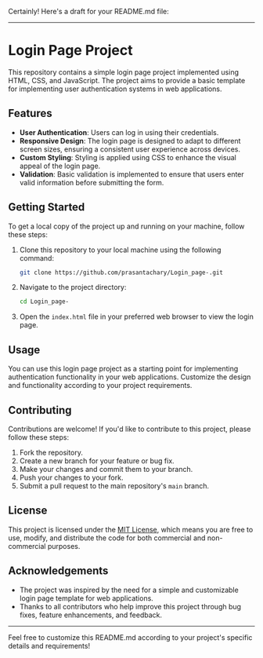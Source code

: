 Certainly! Here's a draft for your README.md file:

---

# Login Page Project

This repository contains a simple login page project implemented using HTML, CSS, and JavaScript. The project aims to provide a basic template for implementing user authentication systems in web applications.

## Features

- **User Authentication**: Users can log in using their credentials.
- **Responsive Design**: The login page is designed to adapt to different screen sizes, ensuring a consistent user experience across devices.
- **Custom Styling**: Styling is applied using CSS to enhance the visual appeal of the login page.
- **Validation**: Basic validation is implemented to ensure that users enter valid information before submitting the form.

## Getting Started

To get a local copy of the project up and running on your machine, follow these steps:

1. Clone this repository to your local machine using the following command:

   ```bash
   git clone https://github.com/prasantachary/Login_page-.git
   ```

2. Navigate to the project directory:

   ```bash
   cd Login_page-
   ```

3. Open the `index.html` file in your preferred web browser to view the login page.

## Usage

You can use this login page project as a starting point for implementing authentication functionality in your web applications. Customize the design and functionality according to your project requirements.

## Contributing

Contributions are welcome! If you'd like to contribute to this project, please follow these steps:

1. Fork the repository.
2. Create a new branch for your feature or bug fix.
3. Make your changes and commit them to your branch.
4. Push your changes to your fork.
5. Submit a pull request to the main repository's `main` branch.

## License

This project is licensed under the [MIT License](LICENSE), which means you are free to use, modify, and distribute the code for both commercial and non-commercial purposes.

## Acknowledgements

- The project was inspired by the need for a simple and customizable login page template for web applications.
- Thanks to all contributors who help improve this project through bug fixes, feature enhancements, and feedback.

---

Feel free to customize this README.md according to your project's specific details and requirements!
